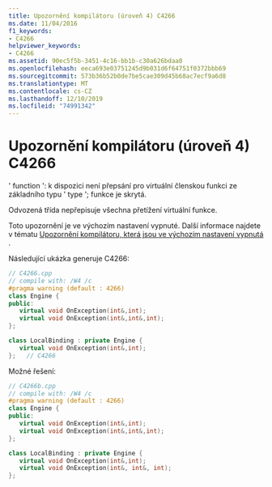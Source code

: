 ```yaml
---
title: Upozornění kompilátoru (úroveň 4) C4266
ms.date: 11/04/2016
f1_keywords:
- C4266
helpviewer_keywords:
- C4266
ms.assetid: 90ec5f5b-3451-4c16-bb1b-c30a626bdaa0
ms.openlocfilehash: eeca693e03751245d9b031d6f64751f0372bbb69
ms.sourcegitcommit: 573b36b52b0de7be5cae309d45b68ac7ecf9a6d8
ms.translationtype: MT
ms.contentlocale: cs-CZ
ms.lasthandoff: 12/10/2019
ms.locfileid: "74991342"
---
```

# <a name="compiler-warning-level-4-c4266"></a>Upozornění kompilátoru (úroveň 4) C4266

' function ': k dispozici není přepsání pro virtuální členskou funkci ze základního typu ' type '; funkce je skrytá.

Odvozená třída nepřepisuje všechna přetížení virtuální funkce.

Toto upozornění je ve výchozím nastavení vypnuté.  Další informace najdete v tématu [Upozornění kompilátoru, která jsou ve výchozím nastavení vypnutá](../../preprocessor/compiler-warnings-that-are-off-by-default.md) .

Následující ukázka generuje C4266:

```cpp
// C4266.cpp
// compile with: /W4 /c
#pragma warning (default : 4266)
class Engine {
public:
   virtual void OnException(int&,int);
   virtual void OnException(int&,int&,int);
};

class LocalBinding : private Engine {
   virtual void OnException(int&,int);
};   // C4266
```

Možné řešení:

```cpp
// C4266b.cpp
// compile with: /W4 /c
#pragma warning (default : 4266)
class Engine {
public:
   virtual void OnException(int&,int);
   virtual void OnException(int&,int&,int);
};

class LocalBinding : private Engine {
   virtual void OnException(int&,int);
   virtual void OnException(int&, int&, int);
};
```
